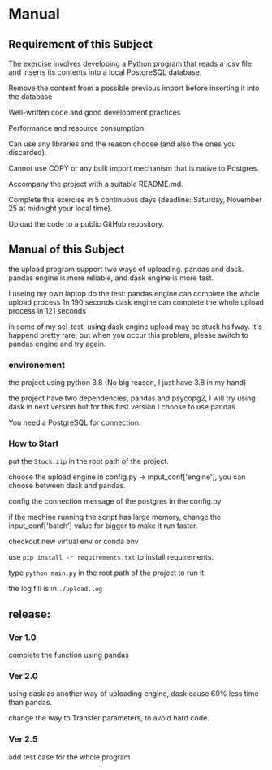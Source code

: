 # Manual

## Requirement of this Subject

The exercise involves developing a Python program that reads a .csv file and inserts its contents into a local PostgreSQL database.

Remove the content from a possible previous import before inserting it into the database

Well-written code and good development practices

Performance and resource consumption

Can use any libraries and the reason choose (and also the ones you discarded).

Cannot use COPY or any bulk import mechanism that is native to Postgres.

Accompany the project with a suitable README.md.

Complete this exercise in 5 continuous days (deadline: Saturday, November 25 at midnight your local time).

Upload the code to a public GitHub repository.

## Manual of this Subject

the upload program support two ways of uploading. pandas and dask. pandas engine is more reliable, and dask engine is more fast.

I useing my own laptop do the test:
pandas engine can complete the whole upload process 1n 190 seconds
dask engine can complete the whole upload process in 121 seconds

in some of my sel-test, using dask engine upload may be stuck halfway. 
it's happend pretty rare, but when you occur this problem, please switch to pandas engine and try again.

### environement

the project using python 3.8 (No big reason, I just have 3.8 in my hand)

the project have two dependencies, pandas and psycopg2, I will try using dask in next version but for this first version I choose to use pandas.

You need a PostgreSQL for connection.

### How to Start

put the `Stock.zip` in the root path of the project.

choose the upload engine in config.py -> input_conf['engine'], you can choose between dask and pandas.

config the connection message of the postgres in the config.py

if the machine running the script has large memory, change the input_conf['batch'] value for bigger to make it run faster.

checkout new virtual env or conda env

use `pip install -r requirements.txt` to install requirements.

type `python main.py` in the root path of the project to run it.

the log fill is in `./upload.log`

## release:

### Ver 1.0

complete the function using pandas

### Ver 2.0

using dask as another way of uploading engine, dask cause 60% less time than pandas.

change the way to Transfer parameters, to avoid hard code.

### Ver 2.5

add test case for the whole program


